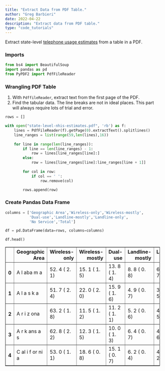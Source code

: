 ```yaml
---
title: "Extract Data from PDF Table."
author: "Greg Barbieri"
date: 2022-04-22
description: "Extract data from PDF table."
type: "code_tutorials"
--- 
```


Extract state-level [telephone usage estimates](https://www.cdc.gov/nchs/nhis/releases.htm#wireless) from a table in a PDF.

### Imports

```python
from bs4 import BeautifulSoup
import pandas as pd
from PyPDF2 import PdfFileReader
```

### Wrangling PDF Table

1. With `PdffileReader`, extract text from the first page of the PDF.
4. Find the tabular data. The line breaks are not in ideal places. This part will always require lots of trial and error.


```python
rows = []

with open("state-level-nhis-estimates.pdf", 'rb') as f:
    lines = PdfFileReader(f).getPage(0).extractText().splitlines()
    line_ranges = list(range(59,len(lines),16))
    
    for line in range(len(line_ranges)):
        if line == len(line_ranges) - 1:
            row = lines[line_ranges[line]:]
        else:
            row = lines[line_ranges[line]:line_ranges[line + 1]]
            
        for col in row:
            if col == ' ':
                row.remove(col)

        rows.append(row)
```

### Create Pandas Data Frame


```python
columns = ['Geographic Area','Wireless-only','Wireless-mostly',
           'Dual-use','Landline-mostly','Landline-only',
           'No Service','Total']

df = pd.DataFrame(data=rows, columns=columns)
```


```python
df.head()
```




<div>
<style scoped>
    .dataframe tbody tr th:only-of-type {
        vertical-align: middle;
    }

    .dataframe tbody tr th {
        vertical-align: top;
    }

    .dataframe thead th {
        text-align: right;
    }
</style>
<table border="1" class="dataframe">
  <thead>
    <tr style="text-align: right;">
      <th></th>
      <th>Geographic Area</th>
      <th>Wireless-only</th>
      <th>Wireless-mostly</th>
      <th>Dual-use</th>
      <th>Landline-mostly</th>
      <th>Landline-only</th>
      <th>No Service</th>
      <th>Total</th>
    </tr>
  </thead>
  <tbody>
    <tr>
      <th>0</th>
      <td>A l aba m a</td>
      <td>52. 4 ( 2. 1)</td>
      <td>15. 1 ( 1. 5)</td>
      <td>13. 8 ( 1. 4)</td>
      <td>8. 8  ( 0. 8)</td>
      <td>6. 5  ( 0. 7)</td>
      <td>3. 3</td>
      <td>100. 0</td>
    </tr>
    <tr>
      <th>1</th>
      <td>A l a s k a</td>
      <td>51. 7 ( 2. 4)</td>
      <td>22. 0 ( 2. 0)</td>
      <td>15. 9 ( 1. 6)</td>
      <td>4. 9  ( 0. 7)</td>
      <td>3. 2  ( 0. 5)</td>
      <td>2. 3</td>
      <td>100. 0</td>
    </tr>
    <tr>
      <th>2</th>
      <td>A r i z ona</td>
      <td>63. 2  ( 1. 8)</td>
      <td>11. 5 ( 1. 2)</td>
      <td>11. 2 ( 1. 1)</td>
      <td>5. 2  ( 0. 6)</td>
      <td>4. 8  ( 0. 5)</td>
      <td>4. 1</td>
      <td>100. 0</td>
    </tr>
    <tr>
      <th>3</th>
      <td>A r k ans a s</td>
      <td>62. 8 ( 2. 2)</td>
      <td>12. 3 ( 1. 5)</td>
      <td>10. 0 ( 1. 3)</td>
      <td>6. 4  ( 0. 7)</td>
      <td>4. 2  ( 0. 6)</td>
      <td>4. 2</td>
      <td>100. 0</td>
    </tr>
    <tr>
      <th>4</th>
      <td>C al i f or ni a</td>
      <td>53. 0 ( 1. 1)</td>
      <td>18. 6 ( 0. 8)</td>
      <td>15. 1 ( 0. 7)</td>
      <td>6. 2  ( 0. 4)</td>
      <td>4. 3  ( 0. 2)</td>
      <td>2. 9</td>
      <td>100. 0</td>
    </tr>
  </tbody>
</table>
</div>


